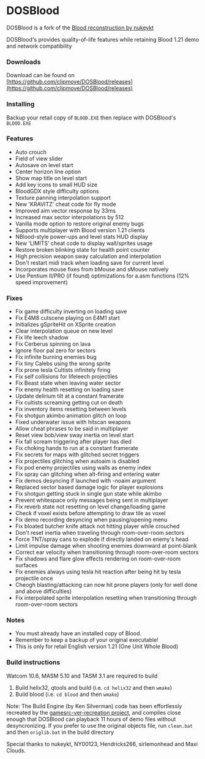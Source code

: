 # DOSBlood
DOSBlood is a fork of the [Blood reconstruction by nukeykt](https://github.com/nukeykt/Blood-RE)

DOSBlood's provides quality-of-life features while retaining Blood 1.21 demo and network compatibility

### Downloads
Download can be found on [https://github.com/clipmove/DOSBlood/releases](https://github.com/clipmove/DOSBlood/releases)

### Installing
Backup your retail copy of `BLOOD.EXE` then replace with DOSBlood's `BLOOD.EXE`

### Features
* Auto crouch
* Field of view slider
* Autosave on level start
* Center horizon line option
* Show map title on level start
* Add key icons to small HUD size
* BloodGDX style difficulty options
* Texture panning interpolation support
* New 'KRAVITZ' cheat code for fly mode
* Improved aim vector response by 33ms
* Increased max sector interpolations by 512
* Vanilla mode option to restore original enemy bugs
* Supports multiplayer with Blood version 1.21 clients
* NBlood-style power-ups and level stats HUD display
* New 'LIMITS' cheat code to display wall/sprites usage
* Restore broken blinking state for health point counter
* High precision weapon sway calculation and interpolation
* Don't restart midi track when loading save for current level
* Incorporates mouse fixes from bMouse and sMouse natively
* Use Pentium II/PRO (if found) optimizations for a.asm functions (12% speed improvement)

### Fixes
* Fix game difficulty inverting on loading save
* Fix E4M8 cutscene playing on E4M1 start
* Initializes gSpriteHit on XSprite creation
* Clear interpolation queue on new level
* Fix life leech shadow
* Fix Cerberus spinning on lava
* Ignore floor pal zero for sectors
* Fix infinite burning enemies bug
* Fix tiny Calebs using the wrong sprite
* Fix prone tesla Cultists infinitely firing
* Fix self collisions for lifeleech projectiles
* Fix Beast state when leaving water sector
* Fix enemy health resetting on loading save
* Update delirium tilt at a constant framerate
* Fix cultists screaming getting cut on death
* Fix inventory items resetting between levels
* Fix shotgun akimbo animation glitch on loop
* Fixed underwater issue with hitscan weapons
* Allow cheat phrases to be said in multiplayer
* Reset view bob/view sway inertia on level start
* Fix fall scream triggering after player has died
* Fix choking hands to run at a constant framerate
* Fix secrets for maps with glitched secret triggers
* Fix projectiles glitching when autoaim is disabled
* Fix pod enemy projectiles using walls as enemy index
* Fix spray can glitching when alt-firing and entering water
* Fix demos desyncing if launched with -noaim argument
* Replaced sector based damage logic for player explosions
* Fix shotgun getting stuck in single gun state while akimbo
* Prevent whitespace only messages being sent in multiplayer
* Fix reverb state not resetting on level change/loading game
* Check if voxel exists before attempting to draw tile as voxel
* Fix demo recording desyncing when pausing/opening menu
* Fix bloated butcher knife attack not hitting player while crouched
* Don't reset inertia when traveling through room-over-room sectors
* Force TNT/spray cans to explode if directly landed on enemy's head
* Limit impulse damage when shooting enemies downward at point-blank
* Correct ear velocity when transitioning through room-over-room sectors
* Fix shadows and flare glow effects rendering on room-over-room surfaces
* Fix enemies always using tesla hit reaction after being hit by tesla projectile once
* Cheogh blasting/attacking can now hit prone players (only for well done and above difficulties)
* Fix interpolated sprite interpolation resetting when transitioning through room-over-room sectors

### Notes
* You must already have an installed copy of Blood.
* Remember to keep a backup of your original executable!
* This is only for retail English version 1.21 (One Unit Whole Blood)

### Build instructions
Watcom 10.6, MASM 5.10 and TASM 3.1 are required to build

1) Build helix32, qtools and build (i.e. `cd helix32` and then `wmake`)
2) Build blood (i.e. `cd blood` and then `wmake`)

Note: The Build Engine (by Ken Silverman) code has been effortlessly recreated by the [gamesrc-ver-recreation project](https://bitbucket.org/gamesrc-ver-recreation/build/src/master/), and compiles close enough that DOSBlood can playback 11 hours of demo files without desyncronizing. If you prefer to use the original objects file, run `clean.bat` and then `origlib.bat` in the build directory

Special thanks to nukeykt, NY00123, Hendricks266, sirlemonhead and Maxi Clouds.
